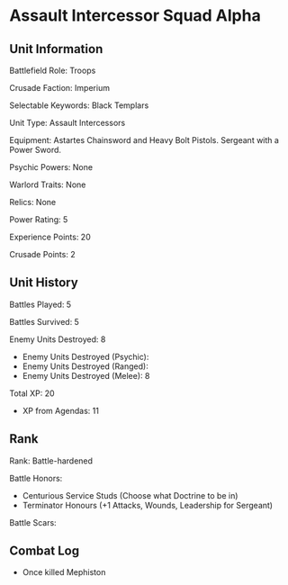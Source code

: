 Assault Intercessor Squad Alpha
====

Unit Information
----

Battlefield Role: Troops

Crusade Faction: Imperium

Selectable Keywords: Black Templars


Unit Type: Assault Intercessors

Equipment: Astartes Chainsword and Heavy Bolt Pistols. Sergeant with a Power Sword.

Psychic Powers: None

Warlord Traits: None

Relics: None


Power Rating: 5

Experience Points: 20

Crusade Points: 2


Unit History
---
Battles Played: 5

Battles Survived: 5

Enemy Units Destroyed: 8
* Enemy Units Destroyed (Psychic):
* Enemy Units Destroyed (Ranged):
* Enemy Units Destroyed (Melee): 8

Total XP: 20
* XP from Agendas: 11

Rank
----
Rank: Battle-hardened

Battle Honors:
- Centurious Service Studs (Choose what Doctrine to be in)
- Terminator Honours (+1 Attacks, Wounds, Leadership for Sergeant)

Battle Scars:


Combat Log
---
- Once killed Mephiston
